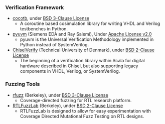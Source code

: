 ### Verification Framework
+ [cocotb](https://github.com/cocotb/cocotb), under [BSD 3-Clause License](https://github.com/cocotb/cocotb/blob/master/LICENSE)
  - A coroutine based cosimulation library for writing VHDL and Verilog testbenches in Python.
+ [pyuvm](https://github.com/pyuvm/pyuvm) (Siemens EDA and Ray Salemi), Under [Apache License v2.0](https://github.com/pyuvm/pyuvm/blob/master/LICENSE)
  - pyuvm is the Universal Verification Methodology implemented in Python instead of SystemVerilog.
+ [ChiselVerify](https://github.com/chiselverify/chiselverify) (Technical University of Denmark), under [BSD 2-Clause License](https://github.com/chiselverify/chiselverify/blob/master/LICENSE.txt)
  - The beginning of a verification library within Scala for digital hardware described in Chisel, but also supporting legacy components in VHDL, Verilog, or SystemVerilog.

### Fuzzing Tools
+ [rfuzz](https://github.com/ekiwi/rfuzz) (Berkeley), under [BSD 3-Clause License](https://github.com/ekiwi/rfuzz/blob/main/LICENSE)
  - Coverage-directed fuzzing for RTL research platform.
+ [RTLFuzzLab](https://github.com/ekiwi/rtl-fuzz-lab) (Berkeley), under [BSD 2-Clause License](https://github.com/ekiwi/rtl-fuzz-lab/blob/main/LICENSE)
  - RTLFuzzLab is designed to allow for easy experimentation with Coverage Directed Mutational Fuzz Testing on RTL designs.
